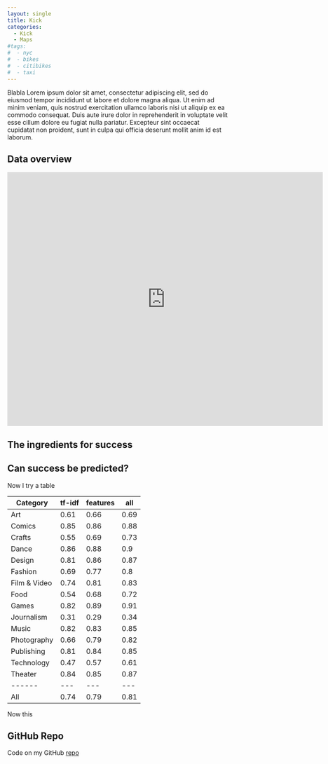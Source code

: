 ```yaml
---
layout: single
title: Kick
categories:
  - Kick
  - Maps
#tags:
#  - nyc
#  - bikes
#  - citibikes
#  - taxi
---
```


Blabla
Lorem ipsum dolor sit amet, consectetur adipiscing elit, sed do eiusmod tempor incididunt ut labore et dolore magna aliqua. Ut enim ad minim veniam, quis nostrud exercitation ullamco laboris nisi ut aliquip ex ea commodo consequat. Duis aute irure dolor in reprehenderit in voluptate velit esse cillum dolore eu fugiat nulla pariatur. Excepteur sint occaecat cupidatat non proident, sunt in culpa qui officia deserunt mollit anim id est laborum.


## Data overview


<iframe width="720" height="580" frameborder="0" seamless="seamless" scrolling="no" src="https://plot.ly/~roundedup/3.embed?width=640&height=480"></iframe>



## The ingredients for success




## Can success be predicted?



Now I try a table

Category  | tf-idf | features | all
------ | --- | --- | ---
Art | 0.61 | 0.66 | 0.69
Comics | 0.85 | 0.86 | 0.88
Crafts | 0.55 | 0.69 | 0.73
Dance | 0.86 | 0.88 | 0.9
Design | 0.81 | 0.86 | 0.87
Fashion | 0.69 | 0.77 | 0.8
Film & Video | 0.74 | 0.81 | 0.83
Food | 0.54 | 0.68 | 0.72
Games | 0.82 | 0.89 | 0.91
Journalism | 0.31 | 0.29 | 0.34
Music | 0.82 | 0.83 | 0.85
Photography | 0.66 | 0.79 | 0.82
Publishing | 0.81 | 0.84 | 0.85
Technology | 0.47 | 0.57 | 0.61
Theater | 0.84 | 0.85 | 0.87
------ | --- | --- | ---
All | 0.74 | 0.79 | 0.81

Now this



## GitHub Repo

Code on my GitHub [repo](https://github.com/roundedup)
